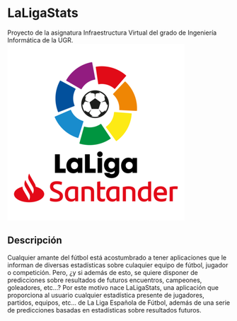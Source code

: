 # LaLigaStats
Proyecto de la asignatura Infraestructura Virtual del grado de Ingeniería Informática de la UGR.
![Logo LaLiga](./docs/img/logo_la_liga.png)

## Descripción
Cualquier amante del fútbol está acostumbrado a tener aplicaciones que le informan de diversas estadísticas sobre culaquier equipo de fútbol, jugador o competición. Pero, ¿y si además de esto, se quiere disponer de predicciones sobre resultados de futuros encuentros, campeones, goleadores, etc...? Por este motivo nace LaLigaStats, una aplicación que proporciona al usuario cualquier estadística presente de jugadores, partidos, equipos, etc... de La Liga Española de Fútbol, además de una serie de predicciones basadas en estadísticas sobre resultados futuros.
